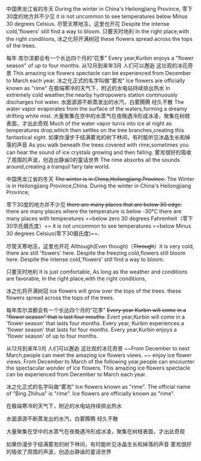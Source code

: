 中国黑龙江省的冬天
During the winter in China's Heilongjiang Province,
零下30度的地方并不少见
it is not uncommon to see temperatures below Minus 30 degrees Celsius.
尽管天寒地冻，这里也开花
Despite the intense cold,'flowers' still find a way to bloom.
只要天时地利
In the right place,with the right conditions,
冰之化将开满树冠
these flowers spread across the tops of the trees.

每年 库尔滨都会有一个长达四个月的“花季”
Every year,Kurbin enjoys a "flower season" of up to four months.
从12月到来年3月 人们可以邂逅 这壮观的冰花奇景
This amazing ice flowers spectacle can be experienced from December to March each year.
冰之化正式的名字叫做“雾凇”
Ice flowers are officially known as "rime"
在极端寒冷的天气下，附近的水电站持续排出热水
In extremely cold weather,the nearby hydropowers station continuously discharges hot water.
水面源源不断蒸发出的水汽，白雾腾腾 经久不散
The water vapor evaporates from the surface of the waters,forming a dreamy drifting white mist.
大量聚集在空中的水蒸气在夜晚遇冷形成冰凌，聚集在树枝表面，才出此奇观
Much of the water vapor turns into ice at night as temperatures drop,which then settles on the tree branches,creating this fantastical sight.
如果你漫步于结满雾凇的树下林间，有时能听见冰晶生长和掉落的声音
As you walk beneath the trees covered with rime,sometimes you can hear the sound of ice crystals growing and then falling.
雾凇很好的吸收了周围的声波，创造出静谧0的童话世界
The rime absorbs all the sounds around,creating a tranquil fairy tale world.


中国黑龙江省的冬天
~~The winter is in China,Heilongjiang Province.~~
The Winter is in Heilongjiang Province,China.
During the winter in China's Heilongjiang Province,

零下30度的地方并不少见
~~there are many places that are below 30 edge.~~
there are many places where the temperature is below -30℃
there are many places with temperatures ==below zero 30 degrees Fahrenheit（零下30华氏摄氏度）==
it is not uncommon to see temperatures ==below Minus 30 degrees Celsius(零下30摄氏度)==.

尽管天寒地冻，这里也开花
Although(Even though)（~~Through~~）it is very cold, there are still 'flowers' here.
Despite the freezing cold,flowers still bloom here.
Despite the intense cold,'flowers' still find a way to bloom.

只要天时地利
It is just comfortable,
As long as the weather and conditions are favorable,
In the right place,with the right conditions,

冰之化将开满树冠
ice flowers will grow over the tops of the trees.
these flowers spread across the tops of the trees.

每年库尔滨都会有一个长达四个月的“花季”
~~Every year Kurbin will  come in a "flower season" that is last four mouths.~~
Evert year,Kurbin will come in a 'flower season' that lasts four months.
Every year, Kurbin experiences a 'flower season' that lasts for four months.
Every year,Kurbin enjoys a 'flower season' of up to four months.

从12月到来年3月 人们可以邂逅 这壮观的冰花奇景
~~From December to next March,people can meet  the amazing ice flowers views. ~~
enjoy ice flower views.
From December to March of the following year,people can encounter the spectacular wonder of ice flowers.
This amazing ice flowers spectacle can be experienced from December to March each year.

冰之化正式的名字叫做“雾凇”
Ice flowers known as "rime".
The official name of "Bing Zhihua" is "rime".
Ice flowers are officially known as "rime".

在极端寒冷的天气下，附近的水电站持续排出热水

水面源源不断蒸发出的水汽，白雾腾腾 经久不散

大量聚集在空中的水蒸气在夜晚遇冷形成冰凌，聚集在树枝表面，才出此奇观

如果你漫步于结满雾凇的树下林间，有时能听见冰晶生长和掉落的声音
雾凇很好的吸收了周围的声波，创造出静谧的童话世界
